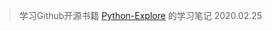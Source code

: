 > 学习Github开源书籍 [Python-Explore](https://funhacks.gitbooks.io/explore-python/content/) 的学习笔记
> 2020.02.25


